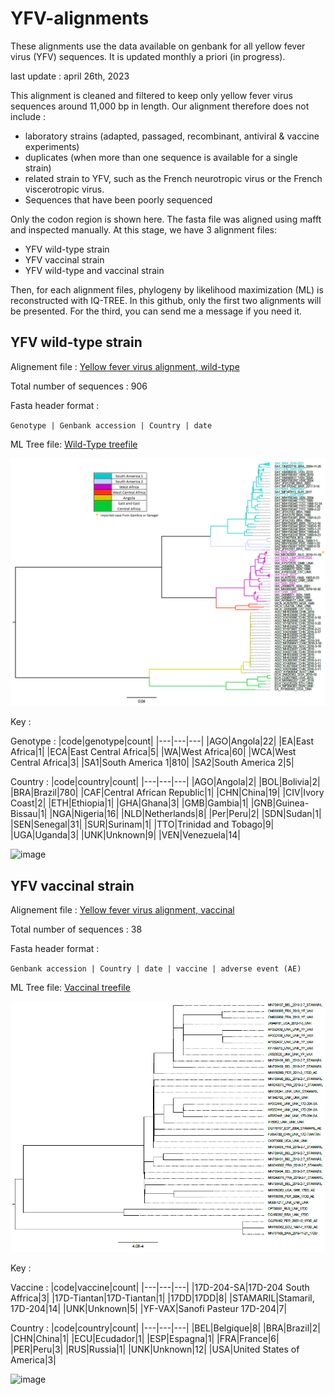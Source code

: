 # YFV-alignments
These alignments use the data available on genbank for all yellow fever virus (YFV) sequences. It is updated monthly a priori (in progress).

last update : april 26th, 2023

This alignment is cleaned and filtered to keep only yellow fever virus sequences around 11,000 bp in length. Our alignment therefore does not include :
* laboratory strains (adapted, passaged, recombinant, antiviral & vaccine experiments)
* duplicates (when more than one sequence is available for a single strain)
* related strain to YFV, such as the French neurotropic virus or the French viscerotropic virus.
* Sequences that have been poorly sequenced

Only the codon region is shown here. The fasta file was aligned using mafft and inspected manually. At this stage, we have 3 alignment files:
* YFV wild-type strain
* YFV vaccinal strain
* YFV wild-type and vaccinal strain

Then, for each alignment files, phylogeny by likelihood maximization (ML) is reconstructed with IQ-TREE. In this github, only the first two alignments will be presented. For the third, you can send me a message if you need it.

## YFV wild-type strain
Alignement file : [Yellow fever virus alignment, wild-type](https://github.com/Snseli/YFV-alignments/blob/main/Yellow%20fever%20alignements/YFV-WildType-alignements.fasta)

Total number of sequences : 906

Fasta header format : 

`Genotype | Genbank accession | Country | date`

ML Tree file: [Wild-Type treefile](https://github.com/Snseli/YFV-alignments/blob/main/yellow%20fever%20WT%20treefile/YFV-WildType-alignements.fasta.treefile)

![image](https://github.com/Snseli/YFV-alignments/blob/main/PNG/YFV-WildType-treefile.png)


Key :

Genotype :
|code|genotype|count|
|---|---|---|
|AGO|Angola|22|
|EA|East Africa|1|
|ECA|East Central Africa|5|
|WA|West Africa|60|
|WCA|West Central Africa|3|
|SA1|South America 1|810|
|SA2|South America 2|5|

Country :
|code|country|count|
|---|---|---|
|AGO|Angola|2|
|BOL|Bolivia|2|
|BRA|Brazil|780|
|CAF|Central African Republic|1|
|CHN|China|19|
|CIV|Ivory Coast|2|
|ETH|Ethiopia|1|
|GHA|Ghana|3|
|GMB|Gambia|1|
|GNB|Guinea-Bissau|1|
|NGA|Nigeria|16|
|NLD|Netherlands|8|
|Per|Peru|2|
|SDN|Sudan|1|
|SEN|Senegal|31|
|SUR|Surinam|1|
|TTO|Trinidad and Tobago|9|
|UGA|Uganda|3|
|UNK|Unknown|9|
|VEN|Venezuela|14|

![image](https://github.com/Snseli/YFV-alignments/assets/126793871/f73b8a91-6490-4b95-9e51-24aca5b6bfba)


## YFV vaccinal strain
Alignement file : [Yellow fever virus alignment, vaccinal](https://github.com/Snseli/YFV-alignments/blob/main/Yellow%20fever%20alignements/YFV-Vaccine-alignments.fasta)

Total number of sequences : 38

Fasta header format : 

`Genbank accession | Country | date | vaccine | adverse event (AE)`

ML Tree file: [Vaccinal treefile](https://github.com/Snseli/YFV-alignments/blob/main/yellow%20fever%20vaccine%20treefile/YFV-Vaccine-alignments.fasta.treefile)

![image](https://github.com/Snseli/YFV-alignments/blob/main/PNG/YFV-vaccine-treefile.PNG)


Key :

Vaccine :
|code|vaccine|count|
|---|---|---|
|17D-204-SA|17D-204 South Affrica|3|
|17D-Tiantan|17D-Tiantan|1|
|17DD|17DD|8|
|STAMARIL|Stamaril, 17D-204|14|
|UNK|Unknown|5|
|YF-VAX|Sanofi Pasteur 17D-204|7|

Country :
|code|country|count|
|---|---|---|
|BEL|Belgique|8|
|BRA|Brazil|2|
|CHN|China|1|
|ECU|Ecudador|1|
|ESP|Espagna|1|
|FRA|France|6|
|PER|Peru|3|
|RUS|Russia|1|
|UNK|Unknown|12|
|USA|United States of America|3|

![image](https://github.com/Snseli/YFV-alignments/assets/126793871/a5a60a6e-0103-4d74-972a-f3b8ad46718c)

